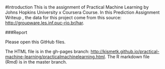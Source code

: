 #Introduction
This is the assignment of Practical Machine Learning by Johns Hopkins University x Coursera Course.
In this Prediction Assignment Writeup , the data for this project come from this source: http://groupware.les.inf.puc-rio.br/har. 

###Report

Please open this GitHub files.

The HTML file is in the gh-pages branch: http://kismetk.github.io/practical-machine-learning/practicalmachinelearning.html.
The R markdown file (Rmd) is in the master branch.
